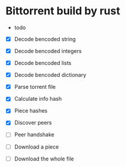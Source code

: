 # Bittorrent build by rust

* todo

* [x] Decode bencoded string

* [x] Decode bencoded integers

* [x] Decode bencoded lists

* [x] Decode bencoded dictionary

* [x] Parse torrent file

* [x] Calculate info hash

* [x] Piece hashes

* [x] Discover peers

* [ ] Peer handshake

* [ ] Download a piece

* [ ] Download the whole file

